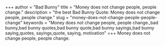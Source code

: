 +++
author = "Bad Bunny"
title = "Money does not change people, people change."
description = "the best Bad Bunny Quote: Money does not change people, people change."
slug = "money-does-not-change-people-people-change"
keywords = "Money does not change people, people change.,bad bunny,bad bunny quotes,bad bunny quote,bad bunny sayings,bad bunny saying,quotes, sayings,quote, saying, motivation"
+++
Money does not change people, people change.
